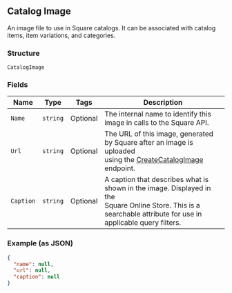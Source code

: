 ## Catalog Image

An image file to use in Square catalogs. It can be associated with catalog
items, item variations, and categories.

### Structure

`CatalogImage`

### Fields

| Name | Type | Tags | Description |
|  --- | --- | --- | --- |
| `Name` | `string` | Optional | The internal name to identify this image in calls to the Square API. |
| `Url` | `string` | Optional | The URL of this image, generated by Square after an image is uploaded<br>using the [CreateCatalogImage](#endpoint-Catalog-CreateCatalogImage) endpoint. |
| `Caption` | `string` | Optional | A caption that describes what is shown in the image. Displayed in the<br>Square Online Store. This is a searchable attribute for use in applicable query filters. |

### Example (as JSON)

```json
{
  "name": null,
  "url": null,
  "caption": null
}
```

